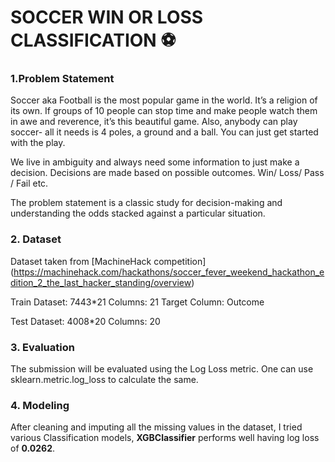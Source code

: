 # SOCCER WIN OR LOSS CLASSIFICATION ⚽

### 1.Problem Statement
Soccer aka Football is the most popular game in the world. It’s a religion of its own. If groups of 10 people can stop time and make people watch them in awe and reverence, it’s this beautiful game. Also, anybody can play soccer- all it needs is 4 poles, a ground and a ball. You can just get started with the play.

We live in ambiguity and always need some information to just make a decision. Decisions are made based on possible outcomes. Win/ Loss/ Pass / Fail etc.

The problem statement is a classic study for decision-making and understanding the odds stacked against a particular situation.

### 2. Dataset
Dataset taken from [MachineHack competition] (https://machinehack.com/hackathons/soccer_fever_weekend_hackathon_edition_2_the_last_hacker_standing/overview)

Train Dataset: 7443*21 Columns: 21 Target Column: Outcome

Test Dataset: 4008*20 Columns: 20

### 3. Evaluation
The submission will be evaluated using the Log Loss metric. One can use sklearn.metric.log_loss to calculate the same.

### 4. Modeling
After cleaning and imputing all the missing values in the dataset, I tried various Classification models, **XGBClassifier** performs well having log loss of **0.0262**.